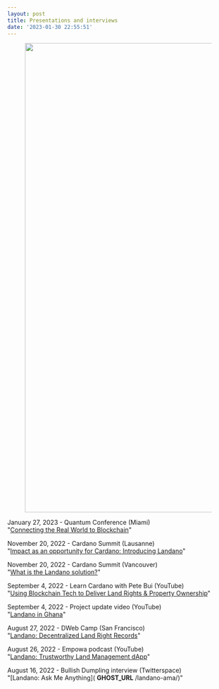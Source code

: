 ```yaml
---
layout: post
title: Presentations and interviews
date: '2023-01-30 22:55:51'
---
```


<figure class="kg-card kg-image-card"><img src=" __GHOST_URL__ /content/images/2023/01/Fnk7MwAWIAAGMeo.jpeg" class="kg-image" alt loading="lazy" width="2000" height="1066" srcset=" __GHOST_URL__ /content/images/size/w600/2023/01/Fnk7MwAWIAAGMeo.jpeg 600w, __GHOST_URL__ /content/images/size/w1000/2023/01/Fnk7MwAWIAAGMeo.jpeg 1000w, __GHOST_URL__ /content/images/size/w1600/2023/01/Fnk7MwAWIAAGMeo.jpeg 1600w, __GHOST_URL__ /content/images/2023/01/Fnk7MwAWIAAGMeo.jpeg 2048w" sizes="(min-width: 720px) 720px"></figure>

January 27, 2023 - Quantum Conference (Miami)  
"[Connecting the Real World to Blockchain](https://docs.google.com/presentation/d/1I4jI3o6AVoserHQ2VmiJNpqYiOFn7Eb4QKPAgAKgG18/edit?usp=sharing)"

November 20, 2022 - Cardano Summit (Lausanne)  
"[Impact as an opportunity for Cardano: Introducing Landano](https://www.youtube.com/live/f2UGAxRwrQk?feature=share&t=1475)"

November 20, 2022 - Cardano Summit (Vancouver)  
"[What is the Landano solution?](https://docs.google.com/presentation/d/10phSDZq7Gpc1XHIFRQu8CrXT8O_GdwCLbstHuoL_olA/edit?usp=sharing)"  
  
September 4, 2022 - Learn Cardano with Pete Bui (YouTube)  
"[Using Blockchain Tech to Deliver Land Rights & Property Ownership](https://youtu.be/h9UjsK-elIQ)"

September 4, 2022 - Project update video (YouTube)  
"[Landano in Ghana](https://youtu.be/h9UjsK-elIQ)"  
  
August 27, 2022 - DWeb Camp (San Francisco)  
"[Landano: Decentralized Land Right Records](https://archive.org/details/27-10_00_landano__decentralized_land_right_records.mp4)"

August 26, 2022 - Empowa podcast (YouTube)  
"[Landano: Trustworthy Land Management dApp](https://youtu.be/nfl9AeTZJrA)"

August 16, 2022 - Bullish Dumpling interview (Twitterspace)  
"[Landano: Ask Me Anything]( __GHOST_URL__ /landano-ama/)"

